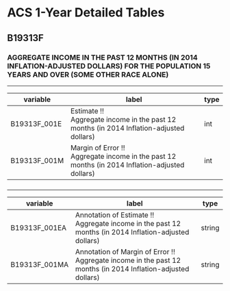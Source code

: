 # ACS 1-Year Detailed Tables

## B19313F

### AGGREGATE INCOME IN THE PAST 12 MONTHS (IN 2014 INFLATION-ADJUSTED DOLLARS) FOR THE POPULATION 15 YEARS AND OVER (SOME OTHER RACE ALONE)

___

| variable | label | type |
| ----- | ----- | ----- |
| B19313F_001E | Estimate !!<br>Aggregate income in the past 12 months (in 2014 Inflation-adjusted dollars) | int |
| B19313F_001M | Margin of Error !!<br>Aggregate income in the past 12 months (in 2014 Inflation-adjusted dollars) | int |
### 

___

| variable | label | type |
| ----- | ----- | ----- |
| B19313F_001EA | Annotation of Estimate !!<br>Aggregate income in the past 12 months (in 2014 Inflation-adjusted dollars) | string |
| B19313F_001MA | Annotation of Margin of Error !!<br>Aggregate income in the past 12 months (in 2014 Inflation-adjusted dollars) | string |

